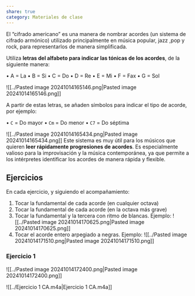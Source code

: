 ```yaml
---
share: true
category: Materiales de clase
---
```

El “cifrado americano” es una manera de nombrar acordes (un sistema de cifrado armónico) utilizado principalmente en música popular, jazz ,pop y rock, para representarlos de manera simplificada. 

Utiliza **letras del alfabeto para indicar las tónicas de los acordes**, de la siguiente manera:

• A = La
• B = Si
• C = Do
• D = Re
• E = Mi
• F = Fax
• G = Sol
  
![[../Pasted image 20241014165146.png|Pasted image 20241014165146.png]]

A partir de estas letras, se añaden símbolos para indicar el tipo de acorde, por ejemplo:

• `C` = Do mayor
• `Cm` = Do menor
• `C7` = Do séptima

![[../Pasted image 20241014165434.png|Pasted image 20241014165434.png]]
Este sistema es muy útil para los músicos que quieren **leer rápidamente progresiones de acordes**. Es especialmente valioso para la improvisación y la música contemporánea, ya que permite a los intérpretes identificar los acordes de manera rápida y flexible.


## Ejercicios
En cada ejercicio, y siguiendo el acompañamiento:
1. Tocar la fundamental de cada acorde (en cualquier octava)
2. Tocar la fundamental de cada acorde (en la octava más grave)
3. Tocar la fundamental y la tercera con ritmo de blancas.
   Ejemplo:
   ![[../Pasted image 20241014170625.png|Pasted image 20241014170625.png]]
4. Tocar el acorde entero arpegiado a negras.
   Ejemplo:
   ![[../Pasted image 20241014171510.png|Pasted image 20241014171510.png]]
### Ejercicio 1
![[../Pasted image 20241014172400.png|Pasted image 20241014172400.png]]

![[../Ejercicio 1 CA.m4a|Ejercicio 1 CA.m4a]]
 
